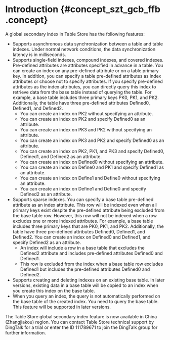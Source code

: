 # Introduction {#concept_szt_gcb_ffb .concept}

A global secondary index in Table Store has the following features:

-   Supports asynchronous data synchronization between a table and table indexes. Under normal network conditions, the data synchronization latency is in milliseconds.
-   Supports single-field indexes, compound indexes, and covered indexes. Pre-defined attributes are attributes specified in advance in a table. You can create an index on any pre-defined attribute or on a table primary key. In addition, you can specify a table pre-defined attributes as index attributes or choose not to specify attributes. If you specify pre-defined attributes as the index attributes, you can directly query this index to retrieve data from the base table instead of querying the table. For example, a base table includes three primary keys PK0, PK1, and PK2. Additionally, the table have three pre-defined attributes Defined0, Defined1, and Defined2.
    -   You can create an index on PK2 without specifying an attribute.
    -   You can create an index on PK2 and specify Defined0 as an attribute.
    -   You can create an index on PK3 and PK2 without specifying an attribute.
    -   You can create an index on PK3 and PK2 and specify Defined0 as an attribute.
    -   You can create an index on PK2, PK1, and PK3 and specify Defined0, Defined1, and Defined2 as an attribute.
    -   You can create an index on Defined0 without specifying an attribute.
    -   You can create an index on Define0 and PK1 and specify Defined1 as an attribute.
    -   You can create an index on Define1 and Define0 without specifying an attribute.
    -   You can create an index on Define1 and Define0 and specify Defined2 as an attribute.
-   Supports sparse indexes. You can specify a base table pre-defined attribute as an index attribute. This row will be indexed even when all primary keys exist despite the pre-defined attribute being excluded from the base table row. However, this row will not be indexed when a row excludes one or more indexed attributes. For example, a base table includes three primary keys that are PK0, PK1, and PK2. Additionally, the table have three pre-defined attributes Defined0, Defined1, and Defined2. You can create an index on Defined0 and Defined1, and specify Defined2 as an attribute.
    -   An index will include a row in a base table that excludes the Defined2 attribute and includes pre-defined attributes Defined0 and Defined1.
    -   This row is excluded from the index when a base table row excludes Defined1 but includes the pre-defined attributes Defined0 and Defined2.
-   Supports creating and deleting indexes on an existing base table. In later versions, existing data in a base table will be copied to an index when you create this index on the base table.
-   When you query an index, the query is not automatically performed on the base table of the created index. You need to query the base table. This feature will be supported in later versions.

The Table Store global secondary index feature is now available in China \(Zhangjiakou\) region. You can contact Table Store technical support by DingTalk for a trial or enter the ID 111789671 to join the DingTalk group for further information.

